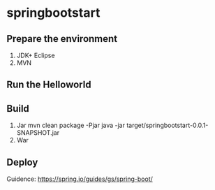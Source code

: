 # springbootstart

## Prepare the environment
1. JDK+ Eclipse
2. MVN

## Run the Helloworld

## Build
1. Jar
mvn clean package -Pjar
java -jar target/springbootstart-0.0.1-SNAPSHOT.jar
2. War
## Deploy

Guidence:
https://spring.io/guides/gs/spring-boot/
